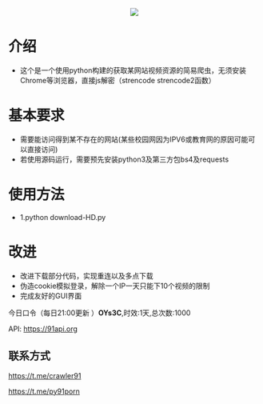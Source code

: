 <p align="center">
    <a href="https://github.com/91po/91porn"><img src="blob:https://github.com/24ec2ab7-a3cf-48a0-a173-4e3f5a5d865f"></a>
</p>

  
# 介绍
* 这个是一个使用python构建的获取某网站视频资源的简易爬虫，无须安装Chrome等浏览器，直接js解密（strencode strencode2函数）

# 基本要求
* 需要能访问得到某不存在的网站(某些校园网因为IPV6或教育网的原因可能可以直接访问)
* 若使用源码运行，需要预先安装python3及第三方包bs4及requests

# 使用方法
* 1.python download-HD.py

# 改进
* 改进下载部分代码，实现重连以及多点下载
* 伪造cookie模拟登录，解除一个IP一天只能下10个视频的限制
* 完成友好的GUI界面

今日口令（每日21:00更新 ）**OYs3C**,时效:1天,总次数:1000

API: https://91api.org



## 联系方式

https://t.me/crawler91

https://t.me/py91porn
